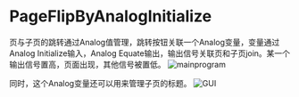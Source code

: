 # PageFlipByAnalogInitialize
页与子页的跳转通过Analog值管理，跳转按钮关联一个Analog变量，变量通过Analog Initialize输入，Analog Equate输出，输出信号关联页和子页join。某一个输出信号置高，页面出现，其他信号被置低。
![mainprogram](https://user-images.githubusercontent.com/34994522/163511347-244c3a06-4077-4209-9b29-06362848fedd.png)

同时，这个Analog变量还可以用来管理子页的标题。
![GUI](https://user-images.githubusercontent.com/34994522/163511362-d5942023-3a0a-429b-b68e-a9a257a83294.png)
